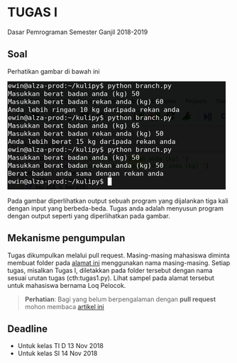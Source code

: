# TUGAS I  
Dasar Pemrograman 
Semester Ganjil 2018-2019

## Soal
Perhatikan gambar di bawah ini

![alt text](output.png "Output program")

Pada gambar diperlihatkan output sebuah program yang dijalankan tiga kali dengan input yang berbeda-beda.
Tugas anda adalah menyusun program dengan output seperti yang diperlihatkan pada gambar.

## Mekanisme pengumpulan
Tugas dikumpulkan melalui pull request. Masing-masing mahasiswa diminta membuat folder pada [alamat ini](https://github.com/ewinsutriandi/ewinsutriandi.github.io/tree/master/kuli/dasprog-1819/tugas-mhs/) menggunakan nama masing-masing. Setiap tugas, misalkan Tugas I, diletakkan pada folder tersebut dengan nama sesuai urutan tugas (cth:tugas1.py). Lihat sampel pada alamat tersebut untuk mahasiswa bernama Loq Pelocok.

> **Perhatian**: Bagi yang belum berpengalaman dengan **pull request** mohon membaca [artikel ini](https://www.petanikode.com/github-workflow/)

## Deadline
* Untuk kelas TI D 13 Nov 2018
* Untuk kelas SI 14 Nov 2018



